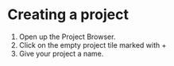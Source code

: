 # Creating a project
1. Open up the Project Browser.
2. Click on the empty project tile marked with +
3. Give your project a name.
